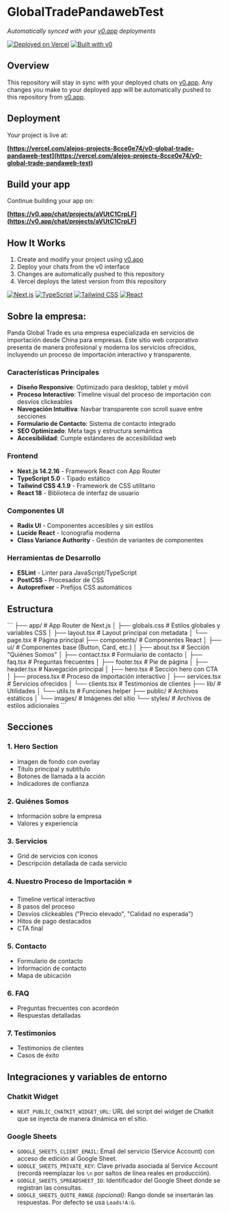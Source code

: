 # GlobalTradePandawebTest

*Automatically synced with your [v0.app](https://v0.app) deployments*

[![Deployed on Vercel](https://img.shields.io/badge/Deployed%20on-Vercel-black?style=for-the-badge&logo=vercel)](https://vercel.com/alejos-projects-8cce0e74/v0-global-trade-pandaweb-test)
[![Built with v0](https://img.shields.io/badge/Built%20with-v0.app-black?style=for-the-badge)](https://v0.app/chat/projects/aVUtC1CrpLF)

## Overview

This repository will stay in sync with your deployed chats on [v0.app](https://v0.app).
Any changes you make to your deployed app will be automatically pushed to this repository from [v0.app](https://v0.app).

## Deployment

Your project is live at:

**[https://vercel.com/alejos-projects-8cce0e74/v0-global-trade-pandaweb-test](https://vercel.com/alejos-projects-8cce0e74/v0-global-trade-pandaweb-test)**

## Build your app

Continue building your app on:

**[https://v0.app/chat/projects/aVUtC1CrpLF](https://v0.app/chat/projects/aVUtC1CrpLF)**

## How It Works

1. Create and modify your project using [v0.app](https://v0.app)
2. Deploy your chats from the v0 interface
3. Changes are automatically pushed to this repository
4. Vercel deploys the latest version from this repository

[![Next.js](https://img.shields.io/badge/Next.js-14.2.16-black?style=flat-square&logo=next.js)](https://nextjs.org/)
[![TypeScript](https://img.shields.io/badge/TypeScript-5.0-blue?style=flat-square&logo=typescript)](https://www.typescriptlang.org/)
[![Tailwind CSS](https://img.shields.io/badge/Tailwind_CSS-4.1.9-38B2AC?style=flat-square&logo=tailwind-css)](https://tailwindcss.com/)
[![React](https://img.shields.io/badge/React-18.0-61DAFB?style=flat-square&logo=react)](https://reactjs.org/)

## Sobre la empresa:

Panda Global Trade es una empresa especializada en servicios de importación desde China para empresas. Este sitio web corporativo presenta de manera profesional y moderna los servicios ofrecidos, incluyendo un proceso de importación interactivo y transparente.

### Características Principales

- **Diseño Responsive**: Optimizado para desktop, tablet y móvil
- **Proceso Interactivo**: Timeline visual del proceso de importación con desvíos clickeables
- **Navegación Intuitiva**: Navbar transparente con scroll suave entre secciones
- **Formulario de Contacto**: Sistema de contacto integrado
- **SEO Optimizado**: Meta tags y estructura semántica
- **Accesibilidad**: Cumple estándares de accesibilidad web

### Frontend
- **Next.js 14.2.16** - Framework React con App Router
- **TypeScript 5.0** - Tipado estático
- **Tailwind CSS 4.1.9** - Framework de CSS utilitario
- **React 18** - Biblioteca de interfaz de usuario

### Componentes UI
- **Radix UI** - Componentes accesibles y sin estilos
- **Lucide React** - Iconografía moderna
- **Class Variance Authority** - Gestión de variantes de componentes

### Herramientas de Desarrollo
- **ESLint** - Linter para JavaScript/TypeScript
- **PostCSS** - Procesador de CSS
- **Autoprefixer** - Prefijos CSS automáticos

## Estructura

\`\`\`
├── app/                    # App Router de Next.js
│   ├── globals.css        # Estilos globales y variables CSS
│   ├── layout.tsx         # Layout principal con metadata
│   └── page.tsx           # Página principal
├── components/            # Componentes React
│   ├── ui/               # Componentes base (Button, Card, etc.)
│   ├── about.tsx         # Sección "Quiénes Somos"
│   ├── contact.tsx       # Formulario de contacto
│   ├── faq.tsx           # Preguntas frecuentes
│   ├── footer.tsx        # Pie de página
│   ├── header.tsx        # Navegación principal
│   ├── hero.tsx          # Sección hero con CTA
│   ├── process.tsx       # Proceso de importación interactivo
│   ├── services.tsx      # Servicios ofrecidos
│   └── clients.tsx       # Testimonios de clientes
├── lib/                  # Utilidades
│   └── utils.ts          # Funciones helper
├── public/               # Archivos estáticos
│   └── images/           # Imágenes del sitio
└── styles/               # Archivos de estilos adicionales
\`\`\`

## Secciones

### 1. **Hero Section**
- Imagen de fondo con overlay
- Título principal y subtítulo
- Botones de llamada a la acción
- Indicadores de confianza

### 2. **Quiénes Somos**
- Información sobre la empresa
- Valores y experiencia

### 3. **Servicios**
- Grid de servicios con iconos
- Descripción detallada de cada servicio

### 4. **Nuestro Proceso de Importación** ⭐
- Timeline vertical interactivo
- 8 pasos del proceso
- Desvíos clickeables ("Precio elevado", "Calidad no esperada")
- Hitos de pago destacados
- CTA final

### 5. **Contacto**
- Formulario de contacto
- Información de contacto
- Mapa de ubicación

### 6. **FAQ**
- Preguntas frecuentes con acordeón
- Respuestas detalladas

### 7. **Testimonios**
- Testimonios de clientes
- Casos de éxito

## Integraciones y variables de entorno

### Chatkit Widget
- `NEXT_PUBLIC_CHATKIT_WIDGET_URL`: URL del script del widget de Chatkit que se inyecta de manera dinámica en el sitio.

### Google Sheets
- `GOOGLE_SHEETS_CLIENT_EMAIL`: Email del servicio (Service Account) con acceso de edición al Google Sheet.
- `GOOGLE_SHEETS_PRIVATE_KEY`: Clave privada asociada al Service Account (recordá reemplazar los `\n` por saltos de línea reales en producción).
- `GOOGLE_SHEETS_SPREADSHEET_ID`: Identificador del Google Sheet donde se registran las consultas.
- `GOOGLE_SHEETS_QUOTE_RANGE` *(opcional)*: Rango donde se insertarán las respuestas. Por defecto se usa `Leads!A:G`.
